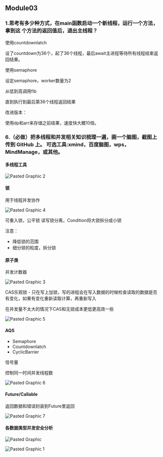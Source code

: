 ## Module03

### 1.思考有多少种方式，在main函数启动一个新线程，运行一个方法，拿到这 个方法的返回值后，退出主线程？


使用countdownlatch

设了countdown为36个，起了36个线程，最后await主进程等待所有线程结束返回结果。


使用semaphore


设定semaphore，worker数量为2

从低到高调用fib

直到执行到最后第36个线程返回结果

改进版本：

使用dp和arr来存储之前结果，速度快大概10倍。




### 6.（必做）把多线程和并发相关知识梳理一遍，画一个脑图，截图上传到 GitHub 上。 可选工具:xmind，百度脑图，wps，MindManage，或其他。

#### 多线程工具

![Pasted Graphic 2](https://user-images.githubusercontent.com/10376496/170873742-c52527f9-e2b7-4cba-b783-d31ad29f5b03.jpg)


#### 锁

用于线程并发协作

![Pasted Graphic 4](https://user-images.githubusercontent.com/10376496/170873766-1a090781-a2d0-48cc-858f-1cf0f0b17cb5.jpg)

可重入锁，公平锁
读写锁分离，Condition将大锁拆分成小锁

注意：

- 降低锁的范围
- 细分锁的粒度，拆分锁

#### 原子类

并发计数器

![Pasted Graphic 3](https://user-images.githubusercontent.com/10376496/170873794-2cf877a5-7c94-4a1b-9b82-cf8dc7d29819.jpg)



CAS乐观锁 - 只在写上加锁，写的进程会在写入数据的时候检查读取的数据是否有变化，如果有变化重新读取计算，再重新写入

在并发量不太大的情况下CAS和无锁成本更低更高效一些


![Pasted Graphic 5](https://user-images.githubusercontent.com/10376496/170873812-cc2d2019-b82c-4667-9662-72d3aa407d78.jpg)

#### AQS

- Semaphore
- Countdownlatch
- CyclicBarrier


信号量

控制同一时间并发线程数

![Pasted Graphic 6](https://user-images.githubusercontent.com/10376496/170873848-1cfc43a4-44a8-4a15-a2aa-709a0f9ee35e.jpg)



#### Future/Callable

返回数据和错误封装到Future里返回

![Pasted Graphic 7](https://user-images.githubusercontent.com/10376496/170873864-0abed244-0b28-4e19-b1cc-c746ca9872d2.jpg)



#### 各数据类型并发安全分析


![Pasted Graphic](https://user-images.githubusercontent.com/10376496/170872982-3a0219b7-6699-4845-95a6-26b391d75e40.jpg)


![Pasted Graphic 1](https://user-images.githubusercontent.com/10376496/170872975-41a30692-30cd-4406-b4b6-0142302191f6.jpg)
